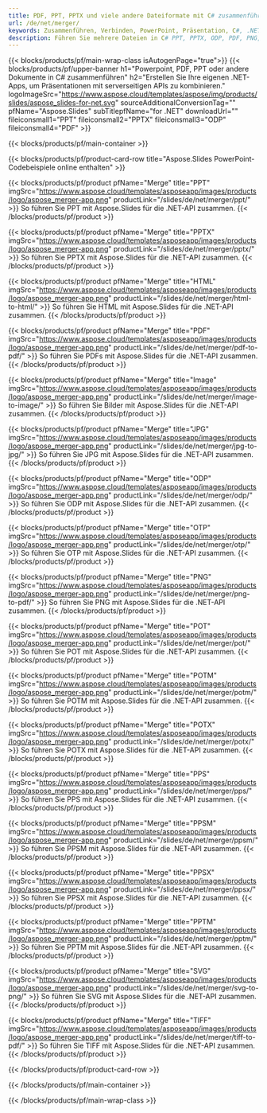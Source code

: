 ```yaml
---
title: PDF, PPT, PPTX und viele andere Dateiformate mit C# zusammenführen
url: /de/net/merger/
keywords: Zusammenführen, Verbinden, PowerPoint, Präsentation, C#, .NET, Aspose
description: Führen Sie mehrere Dateien in C# PPT, PPTX, ODP, PDF, PNG, JPG und vielen mehr zusammen.
---
```


{{< blocks/products/pf/main-wrap-class isAutogenPage="true">}}
{{< blocks/products/pf/upper-banner h1="Powerpoint, PDF, PPT oder andere Dokumente in C# zusammenführen" h2="Erstellen Sie Ihre eigenen .NET-Apps, um Präsentationen mit serverseitigen APIs zu kombinieren." logoImageSrc="https://www.aspose.cloud/templates/aspose/img/products/slides/aspose_slides-for-net.svg" sourceAdditionalConversionTag="" pfName="Aspose.Slides" subTitlepfName="for .NET" downloadUrl="" fileiconsmall1="PPT" fileiconsmall2="PPTX" fileiconsmall3="ODP" fileiconsmall4="PDF" >}}

{{< blocks/products/pf/main-container >}}

{{< blocks/products/pf/product-card-row title="Aspose.Slides PowerPoint-Codebeispiele online enthalten" >}}

{{< blocks/products/pf/product pfName="Merge" title="PPT" imgSrc="https://www.aspose.cloud/templates/asposeapp/images/products/logo/aspose_merger-app.png" productLink="/slides/de/net/merger/ppt/" >}}
So führen Sie PPT mit Aspose.Slides für die .NET-API zusammen.
{{< /blocks/products/pf/product >}}

{{< blocks/products/pf/product pfName="Merge" title="PPTX" imgSrc="https://www.aspose.cloud/templates/asposeapp/images/products/logo/aspose_merger-app.png" productLink="/slides/de/net/merger/pptx/" >}}
So führen Sie PPTX mit Aspose.Slides für die .NET-API zusammen.
{{< /blocks/products/pf/product >}}

{{< blocks/products/pf/product pfName="Merge" title="HTML" imgSrc="https://www.aspose.cloud/templates/asposeapp/images/products/logo/aspose_merger-app.png" productLink="/slides/de/net/merger/html-to-html/" >}}
So führen Sie HTML mit Aspose.Slides für die .NET-API zusammen.
{{< /blocks/products/pf/product >}}

{{< blocks/products/pf/product pfName="Merge" title="PDF" imgSrc="https://www.aspose.cloud/templates/asposeapp/images/products/logo/aspose_merger-app.png" productLink="/slides/de/net/merger/pdf-to-pdf/" >}}
So führen Sie PDFs mit Aspose.Slides für die .NET-API zusammen.
{{< /blocks/products/pf/product >}}

{{< blocks/products/pf/product pfName="Merge" title="Image" imgSrc="https://www.aspose.cloud/templates/asposeapp/images/products/logo/aspose_merger-app.png" productLink="/slides/de/net/merger/image-to-image/" >}}
So führen Sie Bilder mit Aspose.Slides für die .NET-API zusammen.
{{< /blocks/products/pf/product >}}

{{< blocks/products/pf/product pfName="Merge" title="JPG" imgSrc="https://www.aspose.cloud/templates/asposeapp/images/products/logo/aspose_merger-app.png" productLink="/slides/de/net/merger/jpg-to-jpg/" >}}
So führen Sie JPG mit Aspose.Slides für die .NET-API zusammen.
{{< /blocks/products/pf/product >}}

{{< blocks/products/pf/product pfName="Merge" title="ODP" imgSrc="https://www.aspose.cloud/templates/asposeapp/images/products/logo/aspose_merger-app.png" productLink="/slides/de/net/merger/odp/" >}}
So führen Sie ODP mit Aspose.Slides für die .NET-API zusammen.
{{< /blocks/products/pf/product >}}

{{< blocks/products/pf/product pfName="Merge" title="OTP" imgSrc="https://www.aspose.cloud/templates/asposeapp/images/products/logo/aspose_merger-app.png" productLink="/slides/de/net/merger/otp/" >}}
So führen Sie OTP mit Aspose.Slides für die .NET-API zusammen.
{{< /blocks/products/pf/product >}}

{{< blocks/products/pf/product pfName="Merge" title="PNG" imgSrc="https://www.aspose.cloud/templates/asposeapp/images/products/logo/aspose_merger-app.png" productLink="/slides/de/net/merger/png-to-pdf/" >}}
So führen Sie PNG mit Aspose.Slides für die .NET-API zusammen.
{{< /blocks/products/pf/product >}}

{{< blocks/products/pf/product pfName="Merge" title="POT" imgSrc="https://www.aspose.cloud/templates/asposeapp/images/products/logo/aspose_merger-app.png" productLink="/slides/de/net/merger/pot/" >}}
So führen Sie POT mit Aspose.Slides für die .NET-API zusammen.
{{< /blocks/products/pf/product >}}

{{< blocks/products/pf/product pfName="Merge" title="POTM" imgSrc="https://www.aspose.cloud/templates/asposeapp/images/products/logo/aspose_merger-app.png" productLink="/slides/de/net/merger/potm/" >}}
So führen Sie POTM mit Aspose.Slides für die .NET-API zusammen.
{{< /blocks/products/pf/product >}}

{{< blocks/products/pf/product pfName="Merge" title="POTX" imgSrc="https://www.aspose.cloud/templates/asposeapp/images/products/logo/aspose_merger-app.png" productLink="/slides/de/net/merger/potx/" >}}
So führen Sie POTX mit Aspose.Slides für die .NET-API zusammen.
{{< /blocks/products/pf/product >}}

{{< blocks/products/pf/product pfName="Merge" title="PPS" imgSrc="https://www.aspose.cloud/templates/asposeapp/images/products/logo/aspose_merger-app.png" productLink="/slides/de/net/merger/pps/" >}}
So führen Sie PPS mit Aspose.Slides für die .NET-API zusammen.
{{< /blocks/products/pf/product >}}

{{< blocks/products/pf/product pfName="Merge" title="PPSM" imgSrc="https://www.aspose.cloud/templates/asposeapp/images/products/logo/aspose_merger-app.png" productLink="/slides/de/net/merger/ppsm/" >}}
So führen Sie PPSM mit Aspose.Slides für die .NET-API zusammen.
{{< /blocks/products/pf/product >}}

{{< blocks/products/pf/product pfName="Merge" title="PPSX" imgSrc="https://www.aspose.cloud/templates/asposeapp/images/products/logo/aspose_merger-app.png" productLink="/slides/de/net/merger/ppsx/" >}}
So führen Sie PPSX mit Aspose.Slides für die .NET-API zusammen.
{{< /blocks/products/pf/product >}}

{{< blocks/products/pf/product pfName="Merge" title="PPTM" imgSrc="https://www.aspose.cloud/templates/asposeapp/images/products/logo/aspose_merger-app.png" productLink="/slides/de/net/merger/pptm/" >}}
So führen Sie PPTM mit Aspose.Slides für die .NET-API zusammen.
{{< /blocks/products/pf/product >}}

{{< blocks/products/pf/product pfName="Merge" title="SVG" imgSrc="https://www.aspose.cloud/templates/asposeapp/images/products/logo/aspose_merger-app.png" productLink="/slides/de/net/merger/svg-to-png/" >}}
So führen Sie SVG mit Aspose.Slides für die .NET-API zusammen.
{{< /blocks/products/pf/product >}}

{{< blocks/products/pf/product pfName="Merge" title="TIFF" imgSrc="https://www.aspose.cloud/templates/asposeapp/images/products/logo/aspose_merger-app.png" productLink="/slides/de/net/merger/tiff-to-pdf/" >}}
So führen Sie TIFF mit Aspose.Slides für die .NET-API zusammen.
{{< /blocks/products/pf/product >}}


{{< /blocks/products/pf/product-card-row >}}

{{< /blocks/products/pf/main-container >}}
    
{{< /blocks/products/pf/main-wrap-class >}}